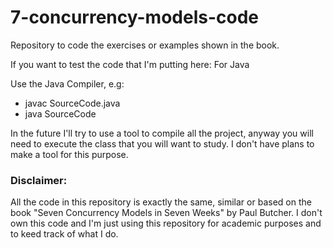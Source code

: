 # 7-concurrency-models-code
Repository to code the exercises or examples shown in the book.

If you want to test the code that I'm putting here:
 For Java
 
 Use the Java Compiler, e.g:
   - javac SourceCode.java
   - java SourceCode
  

In the future I'll try to use a tool to compile all the project, anyway you will need to execute the class that you will want to study. I don't have plans to make a tool for this purpose.

### Disclaimer:

 All the code in this repository is exactly the same, similar or based on the book "Seven Concurrency Models in Seven Weeks" by Paul Butcher. I don't own this code and I'm just using this repository for academic purposes and to keed track of what I do.
 
